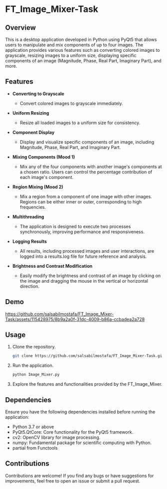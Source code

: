 # FT_Image_Mixer-Task

## Overview
This is a desktop application developed in Python using PyQt5 that allows users to manipulate and mix components of up to four images. The application provides various features such as converting colored images to grayscale, resizing images to a uniform size, displaying specific components of an image (Magnitude, Phase, Real Part, Imaginary Part), and more.

## Features
- **Converting to Grayscale**
  - Convert colored images to grayscale immediately.

- **Uniform Resizing**
  - Resize all loaded images to a uniform size for consistency.
    
- **Component Display**
  - Display and visualize specific components of an image, including Magnitude, Phase, Real Part, and Imaginary Part.
    
- **Mixing Components (Mood 1)**
  - Mix any of the four components with another image's components at a chosen ratio. Users can control the percentage contribution of each image's component.

- **Region Mixing (Mood 2)**
  -  Mix a region from a component of one image with other images. Regions can be either inner or outer, corresponding to high frequencies.

- **Multithreading**
  - The application is designed to execute two processes synchronously, improving performance and responsiveness.
  
- **Logging Results**
  - All results, including processed images and user interactions, are logged into a results.log file for future reference and analysis.

- **Brightness and Contrast Modification**
  - Easily modify the brightness and contrast of an image by clicking on the image and dragging the mouse in the vertical or horizontal direction.



## Demo

https://github.com/salsabilmostafa/FT_Image_Mixer-Task/assets/115428975/8b9a2a0f-31dc-4009-b86a-ccbadea2a728


## Usage
1. Clone the repository.
    ```bash
    git clone https://github.com/salsabilmostafa/FT_Image_Mixer-Task.git
    ```
2. Run the application.
    ```bash
    python Image_Mixer.py
    ```
3. Explore the features and functionalities provided by the FT_Image_Mixer.

## Dependencies
Ensure you have the following dependencies installed before running the application:
- Python 3.7 or above
- PyQt5.QtCore: Core functionality for the PyQt5 framework.
- cv2: OpenCV library for image processing.
- numpy: Fundamental package for scientific computing with Python.
- partial from Functools 

## Contributions
Contributions are welcome! If you find any bugs or have suggestions for improvements, feel free to open an issue or submit a pull request.
